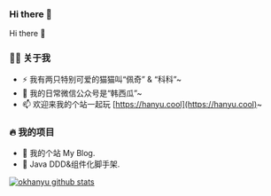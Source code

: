 ### Hi there 👋

<!--
**okhanyu/okhanyu** is a ✨ _special_ ✨ repository because its `README.md` (this file) appears on your GitHub profile.

Here are some ideas to get you started:

- 🔭 I’m currently working on ...
- 🌱 I’m currently learning ...
- 👯 I’m looking to collaborate on ...
- 🤔 I’m looking for help with ...
- 💬 Ask me about ...
- 📫 How to reach me: ...
- 😄 Pronouns: ...
- ⚡ Fun fact: ...
-->

Hi there 👋


### 👨‍🚒 关于我
* ⚡ 我有两只特别可爱的猫猫叫“佩奇” & “科科”~
* 🤔 我的日常微信公众号是“韩西瓜”~ 
* 📫 欢迎来我的个站一起玩 [https://hanyu.cool](https://hanyu.cool)~
### 🔥 我的项目
* 🔰 我的个站 My Blog.
* 🌱 Java DDD&组件化脚手架.

[![okhanyu github stats](https://github-readme-stats.vercel.app/api?username=okhanyu)](https://github.com/okhanyu)

